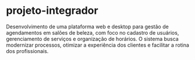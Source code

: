 # projeto-integrador
Desenvolvimento de uma plataforma web e desktop para gestão de agendamentos em salões de beleza, com foco no cadastro de usuários, gerenciamento de serviços e organização de horários. O sistema busca modernizar processos, otimizar a experiência dos clientes e facilitar a rotina dos profissionais.
